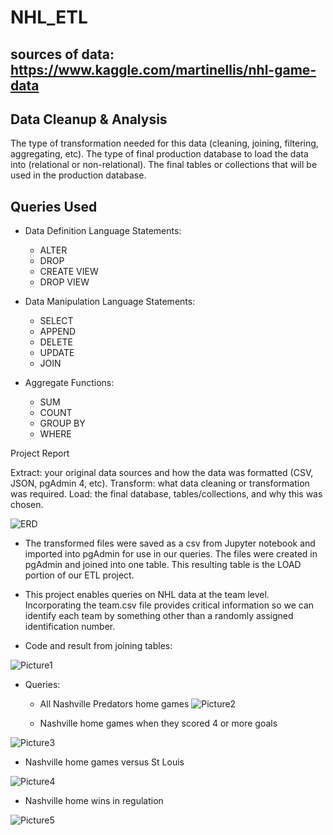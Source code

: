 # NHL_ETL

## sources of data: https://www.kaggle.com/martinellis/nhl-game-data

## Data Cleanup & Analysis

The type of transformation needed for this data (cleaning, joining, filtering, aggregating, etc).
The type of final production database to load the data into (relational or non-relational).
The final tables or collections that will be used in the production database.

## Queries Used
* Data Definition Language Statements:
  * ALTER 
  * DROP
  * CREATE VIEW
  * DROP VIEW
  
* Data Manipulation Language Statements: 
  * SELECT
  * APPEND
  * DELETE
  * UPDATE
  * JOIN
  
 * Aggregate Functions: 
   * SUM 
   * COUNT
   * GROUP BY 
   * WHERE 

Project Report

Extract: your original data sources and how the data was formatted (CSV, JSON, pgAdmin 4, etc).
Transform: what data cleaning or transformation was required.
Load: the final database, tables/collections, and why this was chosen.

![ERD](https://user-images.githubusercontent.com/49255104/71630345-07a61580-2bc8-11ea-9d96-4ddbec818604.png)

* The transformed files were saved as a csv from Jupyter notebook and imported into pgAdmin for use in our queries.  The files were created in pgAdmin and joined into one table.  This resulting table is the LOAD portion of our ETL project.

* This project enables queries on NHL data at the team level.  Incorporating the team.csv file provides critical information so we can identify each team by something other than a randomly assigned identification number.

* Code and result from joining tables:

![Picture1](https://user-images.githubusercontent.com/49255104/71630374-391ee100-2bc8-11ea-89df-9780610a9787.png)

* Queries:
  * All Nashville Predators home games
![Picture2](https://user-images.githubusercontent.com/49255104/71630377-3c19d180-2bc8-11ea-874d-e17121bd4c78.png)

  *	Nashville home games when they scored 4 or more goals

![Picture3](https://user-images.githubusercontent.com/49255104/71630379-3e7c2b80-2bc8-11ea-8a68-4d1d098ef45b.png)

  *	Nashville home games versus St Louis

![Picture4](https://user-images.githubusercontent.com/49255104/71630382-4045ef00-2bc8-11ea-96be-61b6ebe634a2.png)

  * Nashville home wins in regulation

![Picture5](https://user-images.githubusercontent.com/49255104/71630387-420fb280-2bc8-11ea-8106-b1f7fc32e896.png)
